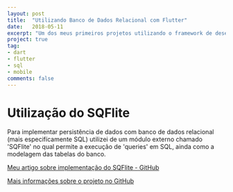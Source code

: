 ```yaml
---
layout: post
title:  "Utilizando Banco de Dados Relacional com Flutter"
date:   2018-05-11
excerpt: "Um dos meus primeiros projetos utilizando o framework de desenvolvimento mobile Flutter, implementando persistência de dados local no próprio dispositivo, nesse projeto foi utilizado o plugin 'SQFlite' para possibilitar a implementação."
project: true
tag:
- dart
- flutter
- sql
- mobile
comments: false
---
```


# Utilização do SQFlite

Para implementar persistência de dados com banco de dados relacional (mais especifícamente SQL) utilizei de um módulo externo chamado 'SQFlite' no qual permite a execução de 'queries' em SQL, ainda como a modelagem das tabelas do banco.

[Meu artigo sobre implementação do SQFlite - GitHub](https://jsdaniell.gitbook.io/source-code/flutter/utilizando-sqflite-para-criar-e-manipular-um-banco-de-dados-com-flutter)

[Mais informações sobre o projeto no GitHub](https://github.com/jsdaniell/contact_list_app)